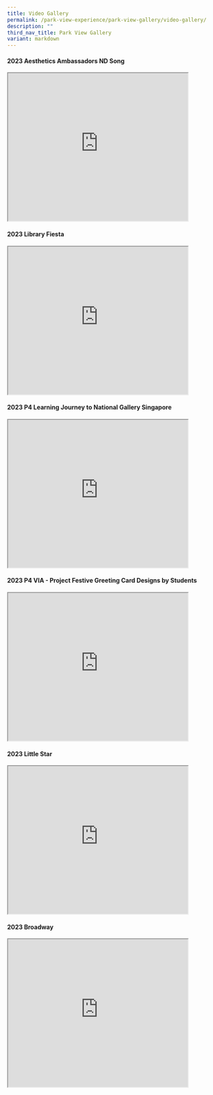 ```yaml
---
title: Video Gallery
permalink: /park-view-experience/park-view-gallery/video-gallery/
description: ""
third_nav_title: Park View Gallery
variant: markdown
---
```

<h4>2023 Aesthetics Ambassadors ND Song</h4>

<iframe src="https://www.youtube.com/embed/K_xINo50T24?controls=0" height="345" width="420">
</iframe>

<h4>2023 Library Fiesta</h4>

<iframe src="https://www.youtube.com/embed/PHGBmiraIuA?controls=0" height="345" width="420">
</iframe>

<h4>2023 P4 Learning Journey to National Gallery Singapore</h4>

<iframe src="https://www.youtube.com/embed/KrXbf6aODbE?controls=0" height="345" width="420">
</iframe>

<h4>2023 P4 VIA - Project Festive Greeting Card Designs by Students</h4>

<iframe src="https://www.youtube.com/embed/iUUVXmzx98Y?controls=0" height="345" width="420">
</iframe>

<h4>2023 Little Star</h4>

<iframe allowfullscreen="" src="https://www.youtube.com/embed/Wt9qVZyemgM?si=AIa6zSm7ZY7rl5B2" height="345" width="420"></iframe>


<h4>2023 Broadway</h4>

<iframe src="https://www.youtube.com/embed/pQYRbiJXTqg?si=rRFq1YgqA-a-513g" height="345" width="420"></iframe>


